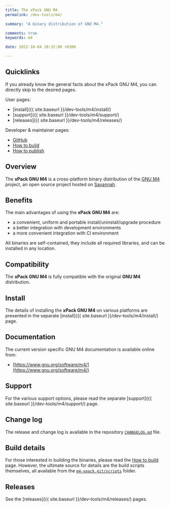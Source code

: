 ```yaml
---
title: The xPack GNU M4
permalink: /dev-tools/m4/

summary: "A binary distribution of GNU M4."

comments: true
keywords: m4

date: 2022-10-04 10:32:00 +0300

---
```


## Quicklinks

If you already know the general facts about the xPack GNU M4, you can
directly skip to the desired pages.

User pages:

- [install]({{ site.baseurl }}/dev-tools/m4/install/)
- [support]({{ site.baseurl }}/dev-tools/m4/support/)
- [releases]({{ site.baseurl }}/dev-tools/m4/releases/)

Developer & maintainer pages:

- [GitHub](https://github.com/xpack-dev-tools/m4-xpack/)
- [How to build](https://github.com/xpack-dev-tools/m4-xpack/blob/xpack/README-BUILD.md)
- [How to publish](https://github.com/xpack-dev-tools/m4-xpack/blob/xpack/README-RELEASE.md)

## Overview

The **xPack GNU M4** is a cross-platform binary distribution of the
[GNU M4](https://www.m4hq.org) project,
an open source project hosted on
[Savannah](http://savannah.gnu.org/projects/m4/).

## Benefits

The main advantages of using the **xPack GNU M4** are:

- a convenient, uniform and portable install/uninstall/upgrade procedure
- a better integration with development environments
- a more convenient integration with CI environment

All binaries are self-contained, they include all required libraries,
and can be installed in any location.

## Compatibility

The **xPack GNU M4** is fully compatible with the original **GNU M4**
distribution.

## Install

The details of installing the **xPack GNU M4** on various platforms are
presented in the separate
[install]({{ site.baseurl }}/dev-tools/m4/install/) page.

## Documentation

The current version specific GNU M4 documentation is available online from:

- [https://www.gnu.org/software/m4/](https://www.gnu.org/software/m4/)

## Support

For the various support options, please read the separate
[support]({{ site.baseurl }}/dev-tools/m4/support/) page.

## Change log

The release and change log is available in the repository
[`CHANGELOG.md`](https://github.com/xpack-dev-tools/m4-xpack/blob/xpack/CHANGELOG.md) file.

## Build details

For those interested in building the binaries, please read the
[How to build](https://github.com/xpack-dev-tools/m4-xpack/blob/xpack/README-BUILD.md)
page.
However, the ultimate source for details are the build scripts themselves,
all available from the
[`m4-xpack.git/scripts`](https://github.com/xpack-dev-tools/m4-xpack/tree/xpack/scripts/)
folder.

## Releases

See the [releases]({{ site.baseurl }}/dev-tools/m4/releases/) pages.
